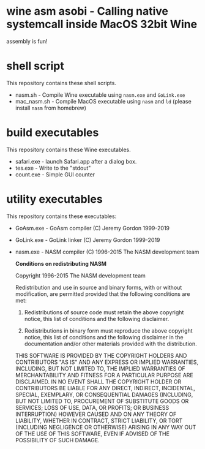 # wine asm asobi - Calling native systemcall inside MacOS 32bit Wine

assembly is fun!

# shell script
This repository contains these shell scripts.
- nasm.sh - Compile Wine executable using `nasm.exe` and `GoLink.exe`
- mac_nasm.sh - Compile MacOS executable using `nasm` and `ld`
  (please install `nasm` from homebrew)

# build executables
This repository contains these Wine executables.

- safari.exe - launch Safari.app after a dialog box.
- tes.exe - Write to the "stdout"
- count.exe - Simple GUI counter

# utility executables
This repository contains these executables:

- GoAsm.exe - GoAsm compiler (C) Jeremy Gordon 1999-2019

- GoLink.exe - GoLink linker (C) Jeremy Gordon 1999-2019

- nasm.exe - NASM compiler (C) 1996-2015 The NASM development team

  **Conditions on redistributing NASM**

  Copyright 1996-2015 The NASM development team

  Redistribution and use in source and binary forms, with or without modification, are permitted provided that the following conditions are met:

  1. Redistributions of source code must retain the above copyright notice, this list of conditions and the following disclaimer.

  2. Redistributions in binary form must reproduce the above copyright notice, this list of conditions and the following disclaimer in the documentation and/or other materials provided with the distribution.

  THIS SOFTWARE IS PROVIDED BY THE COPYRIGHT HOLDERS AND CONTRIBUTORS "AS IS" AND ANY EXPRESS OR IMPLIED WARRANTIES, INCLUDING, BUT NOT LIMITED TO, THE IMPLIED WARRANTIES OF MERCHANTABILITY AND FITNESS FOR A PARTICULAR PURPOSE ARE DISCLAIMED. IN NO EVENT SHALL THE COPYRIGHT HOLDER OR CONTRIBUTORS BE LIABLE FOR ANY DIRECT, INDIRECT, INCIDENTAL, SPECIAL, EXEMPLARY, OR CONSEQUENTIAL DAMAGES (INCLUDING, BUT NOT LIMITED TO, PROCUREMENT OF SUBSTITUTE GOODS OR SERVICES; LOSS OF USE, DATA, OR PROFITS; OR BUSINESS INTERRUPTION) HOWEVER CAUSED AND ON ANY THEORY OF LIABILITY, WHETHER IN CONTRACT, STRICT LIABILITY, OR TORT (INCLUDING NEGLIGENCE OR OTHERWISE) ARISING IN ANY WAY OUT OF THE USE OF THIS SOFTWARE, EVEN IF ADVISED OF THE POSSIBILITY OF SUCH DAMAGE.

